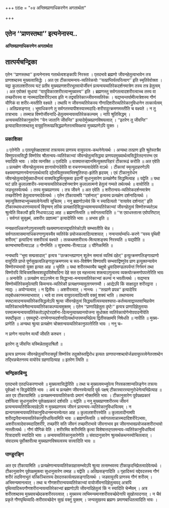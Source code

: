 +++
title = "०४ अन्तिमप्राणाधिकरणेन अगतार्थता"

+++


## एतेन ‘‘प्राणस्तथा’’ इत्यनेनास्य..

**अन्तिमप्राणाधिकरणेन अगतार्थता**

## **तात्पर्यचन्द्रिका**

एतेन ‘‘प्राणस्तथा’’ इत्यनेनास्य गतार्थत्वशङ्कापि निरस्ता । एतदभावे ब्रह्मणो जीवनहेतुत्वाभावेन तत्र प्राणशब्दस्य मुख्यत्वासिद्धेः । अत एव टीकायामन्वय-व्यतिरेकयोः ‘‘यत्प्राप्तिर्यत्परित्याग’’ इति स्मृतिरेवोक्ता । यद्वा कुलालशरीरस्य घटं प्रतीव मुख्यप्राणशरीरभूतवायोर्जीवनं प्रत्यन्वयव्यतिरेकदर्शनमात्रेण तस्य तत्र हेतुत्वम् । अत एवोक्तं सुधायां ‘‘वायुविकारशरीरत्वान्मुख्यस्य’’ इति । ब्रह्मणस्तु सर्वगतत्वादशरीरत्वाच्च तस्य वा तच्छरीरस्य वा नास्मदादिशरीरेऽभाव इति न तद्व्यतिरेकाज्जीवनव्यतिरेकः । यद्यप्यन्तर्यामीत्यत्रेशस्य गौणं यौगिकं वा शरीर-मस्तीति वक्ष्यते । तथापि न जीवनव्यतिरेकस्य गौणादिशरीरव्यतिरेकानुविधानेन तत्कार्यत्वम् । अतिप्रसङ्गात् । भूमाधिकरणे तु सर्वगतस्यापीशस्यास्मदादि-शरीरादुत्क्रमणमस्तीति च वक्ष्यते । न तु तत्राभावः । तस्मान्न विष्णोर्जीवनादि-हेतुत्वमन्वयव्यतिरेककल्प्यम् । नापि श्रुतिसिद्धम् । अन्वयव्यतिरेकानुसारेण ‘‘येन जातानि जीवन्ति’’ इत्यादेर्मुख्यप्राणविषयत्वात् । ‘‘इतरेण तु जीवन्ति’’ इत्यादावितरशब्दस्तु वायुवृत्तिरूपप्रसिद्धप्राणेतरत्वविवक्षया मुख्यप्राणेऽपि युक्तः ।

### **प्रकाशिका**

॥ एतेनेति ॥ एतत्पूर्वपक्षदशायां तत्रत्यस्य प्राणस्य वायुपरत्व-कथनेनेत्यर्थः । अन्यथा तत्प्राण इति श्रुतेस्तत्रैव विष्णुपरत्वसिद्धौ विष्णोरेव श्रौतान्वय-व्यतिरेकाभ्यां जीवनहेतुत्वसिद्ध्या प्राणपदमुख्यार्थत्वसिद्धेरेतदनारम्भ एव स्यादिति भावः । तदेव व्यनक्ति ॥ एतदिति ॥ वाक्यात्तज्ज्ञानमित्युक्तपरिहारं टीकारूढं करोति ॥ अत एवेति ॥ प्रत्यक्षेण जीवनहेतुत्वस्य ज्ञानायोगादेवेति वा वचनगम्यत्वादेवेति वाऽर्थः । टीकायां स्मृत्युदाहरणेऽपि वक्ष्यमाणप्राणनयेनागतार्थत्वादि द्योतयितुमस्माभिश्श्रुतिरुदा-हृतेति हृदयम् । एवं टीकानुरोधेन जीवनहेतुत्वादेर्मुख्याधीनत्वं वाक्यसिद्धमित्युक्त्वा इदानीं सुधानुसारेण प्रत्यक्षेणैव सिद्धमित्याह ॥ यद्वेति ॥ यथा घटं प्रति कुलालशरीर-स्यान्वयव्यतिरेकदर्शनमात्रेण कुलालात्मनो हेतुत्वं गम्यते तथेत्यर्थः ॥ वायोरिति ॥ जडभूतस्येत्यर्थः । तस्य मुख्यप्राणस्य । तत्र जीवने ॥ अत एवेति ॥ शरीरान्वय-व्यतिरेकदर्शनमात्रेण तच्छरीरिणो हेतुत्वावगमादेवेत्यर्थः । एतेन टीकायामपि ‘‘दर्शनात्’’ इत्यस्य प्रत्यक्षेण दर्शनादित्यर्थः । स्मृत्युक्तिश्चाभ्युच्चयत्वेनेत्यपि सूचितम् । ननु ब्रह्मणोऽप्येवं किं न स्यादित्यतो ‘‘वायावेव दर्शनात्’’ इति टीकास्थावधारणव्यावर्त्यं विवृण्वन् तत्किं प्रत्यक्षादिसिद्धाभ्यामन्वयव्यतिरेकाभ्यां जीवनहेतुत्वं विष्णोरुच्यतेऽथ श्रुत्येति विकल्पौ हृदि निधायाऽऽद्य आह ॥ ब्रह्मणस्त्विति ॥ सर्वगतत्वादिति ॥ ‘‘स एवाधस्तात्स एवोपरिष्टात् । सर्वगतं सुसूक्ष्मं, अशरीरः प्रज्ञात्मा’’ इत्यादेरिति भावः ॥ अभाव इति ॥

नन्वक्षराधिकरणेऽणुत्वस्यापि वक्ष्यमाणत्वात्तद्व्यतिरेकोऽपि सम्भवतीति चेन्न । सर्वगतत्वासमानाधिकरणाणुत्वस्यैव व्यतिरेके प्रयोजकत्वादित्याशयात् । नन्वन्तर्याम्यधि-करणे ‘‘यस्य पृथिवी शरीरम्’’ इत्यादिना सशरीरत्वं वक्ष्यते । तत्कथमशरीरत्व-मित्याशङ्क्य निरस्यति ॥ यद्यपीति ॥ काण्वभाष्यरीत्याऽऽह ॥ गौणमिति ॥ सूत्रभाष्य-रीत्याऽऽह ॥ यौगिकमिति ॥

नन्वथापि ‘‘भूमा सम्प्रसादात्’’ इत्यत्र ‘‘उत्क्रान्तप्राणान् शूलेन समासं व्यतिषं दहेत्’’ इत्युत्क्रमणलिङ्गात्प्राणो वायुरिति प्राप्ते पूर्णसुखत्वलिङ्गादुत्क्रमणस्य च रूप-विशेषेण विष्णावपि सम्भवाद्विष्णुरेव प्राण इत्युक्तन्यायेन विष्णोरप्यभावो युक्त इत्यत आह ॥ भूमेति ॥ यथा शरीरस्थस्यैव चक्षुषो ध्रुवादिमण्डलपर्यन्तं निर्गमनं तथा विष्णोरपि विचित्रशक्तिवशाद्रूपविशेषादिना देहे सत एव महत्त्वस्य शक्त्याऽणुत्वस्य व्यक्त्योत्क्रमणोपपत्तेरिति भावः ॥ अन्वयेति ॥ प्रत्यक्षेण वाऽऽगमेन वा सिद्धाभ्या-मन्वयव्यतिरेकाभ्यां कल्प्यं न भवतीत्यर्थः । यद्यप्यत्र विष्णोर्व्यतिरेकमुपेत्यापि किमन्वय-व्यतिरेकौ प्रत्यक्षगम्यावुतागमगम्यौ । आद्येऽपि किं साक्षादुत शरीरद्वारा । नाद्यः । अयोग्यत्वात् । न द्वितीयः । अशरीरत्वात् । नान्त्यः । ‘‘तत्प्राणे प्रपन्न’’ इत्यादेरिव तद्बोधकागमस्याभावात् । भावे वा तस्य वायुपरत्वादित्यपि वक्तुं शक्यं भाति । तथाप्यस्य स्पष्टत्वादन्वयव्यतिरेकासिद्धत्वेऽपि श्रुत्या जीवनहेतुत्वं सिद्ध्यतीत्यस्यावश्यापा-कर्तव्यत्वाद्वास्तवाभिप्रायेण व्यतिरेकाभावेनैवान्वयव्यतिरेकाकल्प्यत्वमुक्तम् । एतेन ‘‘प्राणादिहेतुता दृष्टेः’’ इत्यत्र प्राणादिहेतुतायाः परमात्मन्यन्वयव्यतिरेकतोऽदृष्टेरदर्शना-दित्यनुव्याख्यानयोजना सुधोक्ता व्यतिरेकायोगेनोपपादनीयेति स्पष्टीकृता । एवमदृष्टे-रागमेनाप्यदर्शनादित्यर्थान्तरमप्यभिप्रेत्य द्वितीयपक्षमपि निषेधति ॥ नापीति ॥ मुख्य-प्राणेति ॥ अन्यथा श्रुत्या प्रत्यक्षेण चोक्तान्वयव्यतिरेकानुपपत्तेरिति भावः । ननु च–

न प्राणेन नापानेन मर्त्यो जीवति कश्चन ।

इतरेण तु जीवन्ति यस्मिन्नेतावुपाश्रितौ ॥

इत्यत्र प्राणस्य जीवनहेतुत्वनिरासपूर्वं विष्णोरेव तदुक्तेस्तद्विरोध इत्यतः प्राणापानशब्दयोर्जडवायुपरत्वेनेतरशब्देन तद्भिन्नचेतनस्य वायोरेव ग्रहणादित्याह ॥ इतरेण त्विति ॥

### **चन्द्रिकाबिन्दु**

एतदभावे एतदधिकरणाभावे ॥ मुख्यत्वासिद्धेरिति ॥ तथा च मुख्यत्वमभ्युपेत्य निरवकाशान्यलिङ्गेन तत्रत्यः पूर्वपक्षो न सिद्ध्येदिति भावः । अयं च प्रत्यक्षेण जीवनस्येत्यादि पूर्वः पक्षष् टीकास्वारस्यानुरोधेनेत्यभिप्रेत्याह ॥ अत एव टीकायामिति ॥ प्रत्यक्षमन्वयव्यतिरेकयोः प्रमाणं नोक्तमिति भावः । टीकानुसारेण पूर्वपक्षप्रकारं दर्शयित्वा सुधानुसारेण पूर्वपक्षप्रकारं दर्शयति ॥ यद्वेति ॥ ननु मुख्यप्राणशरीरस्य जीवनं प्रत्यन्वयव्यतिरेकित्वग्रहेऽपि न मुख्यप्राणस्य जीवनं प्रत्यन्वय-व्यतिरेकानुविधायित्वम् । न ह्यन्यगतमन्वयव्यतिरेकानुविधानमन्यस्येत्यत आह ॥ कुलालशरीरस्येति ॥ कुलालादीनामपि शरीरद्वारैवान्वयव्यतिरेकानुविधायित्वमिति भावः ॥ ब्रह्मणस्त्विति ॥ सर्वगतत्वान्नास्मदादिशरीरेऽभावः, अशरीरत्वादेवास्मदादिशरीरे, तच्छरीरे सति जीवनं तच्छरीराभावे जीवनाभाव इव जीवनाभावप्रयोजकशरीराभावो नास्तीत्यर्थः । गौणं यौगिकं वेति । शरीरमिव शरीरमिति कृत्वा विशेषात्तद्गतमन्वय-व्यतिरेकानुविधायित्वं पित्रादावपि स्यादिति भावः ॥ अन्वयव्यतिरेकानुसारेणेति ॥ संवादानुसारेण श्रुत्यर्थकथनस्योचितत्वात् । संवादस्य पूर्वोक्तरीत्या मुख्यप्राणविषयत्वस्य सत्त्वादिति भावः ॥

### **पाण्डुरङ्गि**

अत एव टीकायामिति ॥ प्रत्यक्षेणान्वयव्यतिरेकग्रहासम्भवेऽपि श्रुत्या तत्सम्भवस्य टीकाकृदभिप्रेतत्वादेवेत्यर्थः । टीकानुसारेण पूर्वपक्षमुक्त्वा सुधानुसारेण तमाह ॥ यद्वेति ॥ अतिप्रसङ्गादिति ॥ गृहादिरूपं यद्देवदत्तस्य गौणं शरीरं तदविनाभूतं यत्किञ्चित्तस्य देवदत्तकार्यत्वप्रसङ्गादित्यर्थः । जडवायुरपि प्राणस्य गौणं शरीरम् । अभिमन्यमानत्वात् । तथा च गौणशरीरान्वयव्यतिरेकाभ्यां वायोर्जीवनादिहेतुत्ववद् अत्रापि पृथिव्यादिरूपगौणशरीरान्वयव्यतिरेकाभ्यां ब्रह्मणोऽपि जीवनादिहेतुत्वं किं न स्यादिति चेन्मैवम् । अत्र शरीरशब्दस्य मुख्यावच्छेदकशरीरपरत्वात् । मुख्यस्य त्वभिमन्यमानशरीरावच्छेदेनापि सुखोत्पादनात् । न चैवं प्रकृते गौणपृथिव्यादि-शरीरावच्छेदेन सुखं वक्तुं युक्तम् । जन्यसुखस्य ब्रह्मणः प्रमाणबाधितत्वादिति भावः ।

